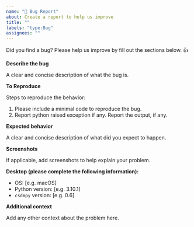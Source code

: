 ```yaml
---
name: "🐞 Bug Report"
about: Create a report to help us improve
title: ""
labels: "type:Bug"
assignees: ""
---
```


Did you find a bug? Please help us improve by fill out the sections below. 👍

**Describe the bug**

A clear and concise description of what the bug is.

**To Reproduce**

Steps to reproduce the behavior:

1. Please include a minimal code to reproduce the bug.
2. Report python raised exception if any. Report the output, if any.

**Expected behavior**

A clear and concise description of what did you expect to happen.

**Screenshots**

If applicable, add screenshots to help explain your problem.

**Desktop (please complete the following information):**

- OS: [e.g. macOS]
- Python version: [e.g. 3.10.1]
- `csdmpy` version: [e.g. 0.6]

**Additional context**

Add any other context about the problem here.
